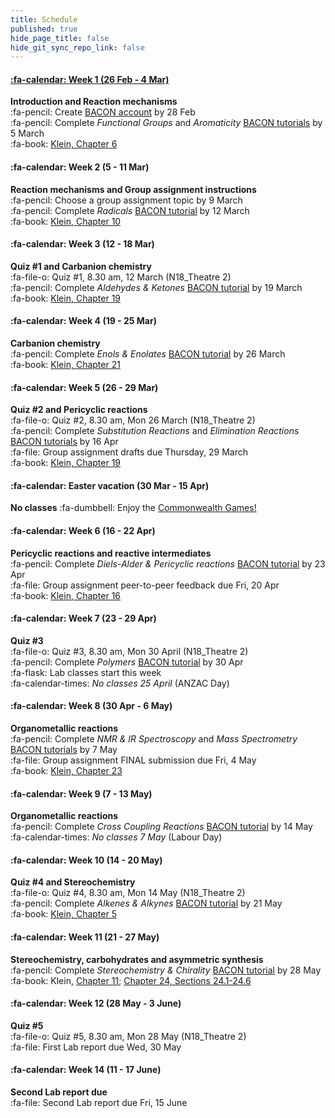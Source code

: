 ```yaml
---
title: Schedule
published: true
hide_page_title: false
hide_git_sync_repo_link: false
---
```


#### [:fa-calendar: Week 1 (26 Feb - 4 Mar)](/home/week-01)
**Introduction and Reaction mechanisms**  
:fa-pencil: Create [BACON account](https://learnbacon.com/) by 28 Feb  
:fa-pencil: Complete _Functional Groups_ and _Aromaticity_ [BACON tutorials](https://learnbacon.com/) by 5 March  
:fa-book: [Klein, Chapter 6](https://ebookcentral-proquest-com.libraryproxy.griffith.edu.au/lib/griffith/reader.action?docID=4806589&ppg=246)

#### :fa-calendar: Week 2 (5 - 11 Mar)
**Reaction mechanisms and Group assignment instructions**  
:fa-pencil: Choose a group assignment topic by 9 March   
:fa-pencil: Complete _Radicals_ [BACON tutorial](https://learnbacon.com/) by 12 March  
:fa-book: [Klein, Chapter 10](https://ebookcentral-proquest-com.libraryproxy.griffith.edu.au/lib/griffith/reader.action?docID=4806589&ppg=455)  

#### :fa-calendar: Week 3 (12 - 18 Mar)
**Quiz #1 and Carbanion chemistry**   
:fa-file-o: Quiz #1, 8.30 am, 12 March (N18_Theatre 2)  
:fa-pencil: Complete _Aldehydes & Ketones_ [BACON tutorial](https://learnbacon.com/) by 19 March  
:fa-book: [Klein, Chapter 19](https://ebookcentral-proquest-com.libraryproxy.griffith.edu.au/lib/griffith/reader.action?docID=4806589&ppg=864)  

#### :fa-calendar: Week 4 (19 - 25 Mar)
**Carbanion chemistry**   
:fa-pencil: Complete _Enols & Enolates_ [BACON tutorial](https://learnbacon.com/) by 26 March  
:fa-book: [Klein, Chapter 21](https://ebookcentral-proquest-com.libraryproxy.griffith.edu.au/lib/griffith/reader.action?docID=4806589&ppg=974)   

#### :fa-calendar: Week 5 (26 - 29 Mar)
**Quiz #2 and Pericyclic reactions**   
:fa-file-o: Quiz #2, 8.30 am, Mon 26 March (N18_Theatre 2)  
:fa-pencil: Complete _Substitution Reactions_ and _Elimination Reactions_ [BACON tutorials](https://learnbacon.com/) by 16 Apr  
:fa-file: Group assignment drafts due Thursday, 29 March  
:fa-book: [Klein, Chapter 19](https://ebookcentral-proquest-com.libraryproxy.griffith.edu.au/lib/griffith/reader.action?docID=4806589&ppg=864)  

#### :fa-calendar: Easter vacation (30 Mar - 15 Apr)
**No classes**
:fa-dumbbell: Enjoy the [Commonwealth Games!](https://www.gc2018.com/)

#### :fa-calendar: Week 6 (16 - 22 Apr)
**Pericyclic reactions and reactive intermediates**  
:fa-pencil: Complete _Diels-Alder & Pericyclic reactions_ [BACON tutorial](https://learnbacon.com/) by 23 Apr  
:fa-file: Group assignment peer-to-peer feedback due Fri, 20 Apr  
:fa-book: [Klein, Chapter 16](https://ebookcentral-proquest-com.libraryproxy.griffith.edu.au/lib/griffith/reader.action?docID=4806589&ppg=721)  

#### :fa-calendar: Week 7 (23 - 29 Apr)
**Quiz #3**  
:fa-file-o: Quiz #3, 8.30 am, Mon 30 April (N18_Theatre 2)  
:fa-pencil: Complete _Polymers_ [BACON tutorial](https://learnbacon.com/) by 30 Apr  
:fa-flask: Lab classes start this week  
:fa-calendar-times: _No classes 25 April_ (ANZAC Day)

#### :fa-calendar: Week 8 (30 Apr - 6 May)
**Organometallic reactions**  
:fa-pencil: Complete _NMR & IR Spectroscopy_ and _Mass Spectrometry_ [BACON tutorials](https://learnbacon.com/) by 7 May  
:fa-file: Group assignment FINAL submission due Fri, 4 May  
:fa-book: [Klein, Chapter 23](https://ebookcentral-proquest-com.libraryproxy.griffith.edu.au/lib/griffith/reader.action?docID=4806589&ppg=1074)  

#### :fa-calendar: Week 9 (7 - 13 May)
**Organometallic reactions**  
:fa-pencil: Complete _Cross Coupling Reactions_ [BACON tutorial](https://learnbacon.com/) by 14 May  
:fa-calendar-times: _No classes 7 May_ (Labour Day)  

#### :fa-calendar: Week 10 (14 - 20 May)
**Quiz #4 and Stereochemistry**   
:fa-file-o: Quiz #4, 8.30 am, Mon 14 May (N18_Theatre 2)  
:fa-pencil: Complete _Alkenes & Alkynes_ [BACON tutorial](https://learnbacon.com/) by 21 May  
:fa-book: [Klein, Chapter 5](https://ebookcentral-proquest-com.libraryproxy.griffith.edu.au/lib/griffith/reader.action?docID=4806589&ppg=201)  

#### :fa-calendar: Week 11 (21 - 27 May)
**Stereochemistry, carbohydrates and asymmetric synthesis**  
:fa-pencil: Complete _Stereochemistry & Chirality_ [BACON tutorial](https://learnbacon.com/) by 28 May  
:fa-book: Klein, [Chapter 11](https://ebookcentral-proquest-com.libraryproxy.griffith.edu.au/lib/griffith/reader.action?docID=4806589&ppg=499); [Chapter 24, Sections 24.1-24.6](https://ebookcentral-proquest-com.libraryproxy.griffith.edu.au/lib/griffith/reader.action?docID=4806589&ppg=1127)  

#### :fa-calendar: Week 12 (28 May - 3 June)
**Quiz #5**   
:fa-file-o: Quiz #5, 8.30 am, Mon 28 May (N18_Theatre 2)  
:fa-file: First Lab report due Wed, 30 May  



#### :fa-calendar: Week 14 (11 - 17 June)
**Second Lab report due**   
:fa-file: Second Lab report due Fri, 15 June  
